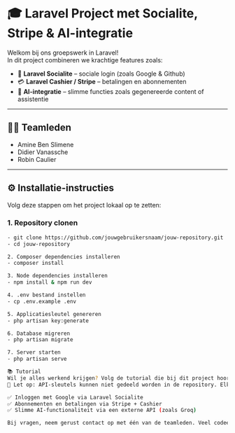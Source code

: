 # 🎓 Laravel Project met Socialite, Stripe & AI-integratie

Welkom bij ons groepswerk in Laravel!  
In dit project combineren we krachtige features zoals:

- 🔐 **Laravel Socialite** – sociale login (zoals Google & Github)
- 💳 **Laravel Cashier / Stripe** – betalingen en abonnementen
- 🤖 **AI-integratie** – slimme functies zoals gegenereerde content of assistentie

---

## 👨‍💻 Teamleden

- Amine Ben Slimene  
- Didier Vanassche  
- Robin Caulier  

---

## ⚙️ Installatie-instructies

Volg deze stappen om het project lokaal op te zetten:

### 1. Repository clonen

```bash
- git clone https://github.com/jouwgebruikersnaam/jouw-repository.git
- cd jouw-repository

2. Composer dependencies installeren
- composer install

3. Node dependencies installeren
- npm install & npm run dev

4. .env bestand instellen
- cp .env.example .env

5. Applicatiesleutel genereren
- php artisan key:generate

6. Database migreren
- php artisan migrate

7. Server starten
- php artisan serve

📚 Tutorial
Wil je alles werkend krijgen? Volg de tutorial die bij dit project hoort (of maak zelf de keys aan zoals hierboven uitgelegd).
🛑 Let op: API-sleutels kunnen niet gedeeld worden in de repository. Elke gebruiker moet deze zelf genereren en invullen.

✅ Inloggen met Google via Laravel Socialite
✅ Abonnementen en betalingen via Stripe + Cashier
✅ Slimme AI-functionaliteit via een externe API (zoals Groq)

Bij vragen, neem gerust contact op met één van de teamleden. Veel codeerplezier! 🚀
